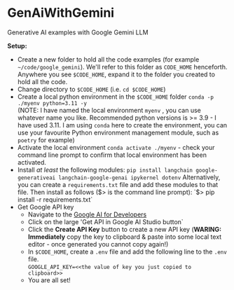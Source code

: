 # GenAiWithGemini

Generative AI examples with Google Gemini LLM

**Setup:**
* Create a new folder to hold all the code examples (for example `~/code/google_gemini`). We'll refer to this folder as `CODE_HOME` henceforth. Anywhere you see `$CODE_HOME`, expand it to the folder you created to hold all the code.
* Change directory to `$CODE_HOME` (i.e. `cd $CODE_HOME`)
* Create a local python environment in the `$CODE_HOME` folder `conda -p ./myenv python=3.11 -y`<br/>
  (NOTE: I have named the local environment `myenv` , you can use whatever name you like. Recommended python versions is >= 3.9 - I have used 3.11. I am using `conda` here to create the environment, you can use your favourite Python environment management module, such as `poetry` for example)
* Activate the local environment `conda activate ./myenv` - check your command line prompt to confirm that local environment has been activated.
* Install _at least_ the following modules:
  `pip install langchain google-generativeai langchain-google-genai ipykernel dotenv`
  Alternatively, you can create a `requirements.txt` file and add these modules to that file. Then install
  as follows ($> is the command line prompt):
  `$> pip install -r requirements.txt`
* Get Google API key
    * Navigate to the [Google AI for Developers](https://ai.google.dev/gemini-api?gad_source=1&gclid=CjwKCAjwp4m0BhBAEiwAsdc4aCOlLcAIsM7yx_1xe1_tWd5rDdFG6i5IkUWEswPu6BrGL3edmCawJhoCGf8QAvD_BwE)
    * Click on the large 'Get API in Google AI Studio button`
    * Click the **Create API Key** button to create a new API key (**WARING: Immediately** copy the key to clipboard & paste into some local text editor - once generated you cannot copy again!)
    * In `$CODE_HOME`, create a `.env` file and add the following line to the `.env` file.<br/>`GOOGLE_API_KEY=<<the value of key you just copied to clipboard>>`
  * You are all set!